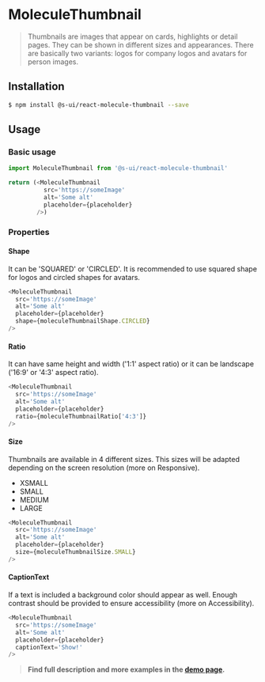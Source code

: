 # MoleculeThumbnail

> Thumbnails are images that appear on cards, highlights or detail pages. They can be shown in different sizes and appearances. There are basically two variants: logos for company logos and avatars for person images.

<!-- ![](./assets/preview.png) -->

## Installation

```sh
$ npm install @s-ui/react-molecule-thumbnail --save
```

## Usage

### Basic usage
```js
import MoleculeThumbnail from '@s-ui/react-molecule-thumbnail'

return (<MoleculeThumbnail
          src='https://someImage'
          alt='Some alt'
          placeholder={placeholder}
        />)
```

### Properties
#### Shape
It can be 'SQUARED' or 'CIRCLED'. It is recommended to use squared shape for logos and circled shapes for avatars.
```js
<MoleculeThumbnail
  src='https://someImage'
  alt='Some alt'
  placeholder={placeholder}
  shape={moleculeThumbnailShape.CIRCLED}
/>
```

#### Ratio
It can have same height and width ('1:1' aspect ratio) or it can be landscape ('16:9' or '4:3' aspect ratio).
```js
<MoleculeThumbnail
  src='https://someImage'
  alt='Some alt'
  placeholder={placeholder}
  ratio={moleculeThumbnailRatio['4:3']}
/>
```
#### Size
Thumbnails are available in 4 different sizes. This sizes will be adapted depending on the screen resolution (more on Responsive).

- XSMALL
- SMALL
- MEDIUM
- LARGE

```js
<MoleculeThumbnail
  src='https://someImage'
  alt='Some alt'
  placeholder={placeholder}
  size={moleculeThumbnailSize.SMALL}
/>
```

#### CaptionText
If a text is included a background color should appear as well. Enough contrast should be provided to ensure accessibility (more on Accessibility).
```js
<MoleculeThumbnail
  src='https://someImage'
  alt='Some alt'
  placeholder={placeholder}
  captionText='Show!'
/>
```


> **Find full description and more examples in the [demo page](#).**
